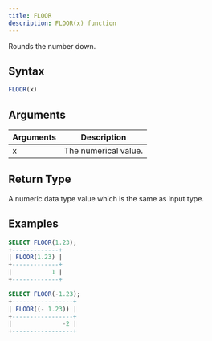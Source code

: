 ```yaml
---
title: FLOOR
description: FLOOR(x) function
---
```


Rounds the number down.

## Syntax

```sql
FLOOR(x)
```

## Arguments

| Arguments | Description          |
| --------- | -------------------- |
| x         | The numerical value. |

## Return Type

A numeric data type value which is the same as input type.


## Examples

```sql
SELECT FLOOR(1.23);
+-------------+
| FLOOR(1.23) |
+-------------+
|           1 |
+-------------+

SELECT FLOOR(-1.23);
+-----------------+
| FLOOR((- 1.23)) |
+-----------------+
|              -2 |
+-----------------+
```
